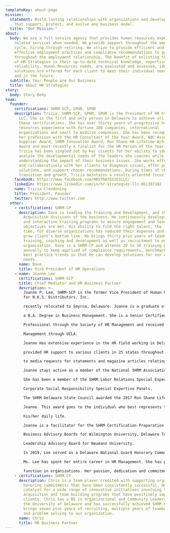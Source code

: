 ```yaml
---
templateKey: about-page
mission:
  statement: Build lasting relationships with organizations and develop strategies
    that support, protect, and evolve any business model.
  title: "Our Mission:"
about:
  body: We are a full service agency that provides human resources expertise and
    related services when needed. We provide support throughout the employment
    cycle, hiring through retiring. We strive to provide efficient and cost
    effective employment practices and compliance recommendations to guide you
    throughout the employment relationship. The benefit of enlisting the support
    of HR Strategies is their up-to-date technical knowledge, expertise and
    reliability. Human Resources needs, are evaluated and assessed; ideas and
    solutions are offered for each client to meet their individual needs today
    and in the future.
  subtitle: Your People are Our Business
  title: About HR Strategies
story:
  body: Story Body
team:
  founder:
    certifications: SHRM-SCP, GPHR, SPHR
    description: Tricia, SHRM-SCP, GPHR, SPHR is the President of HR Strategies,
      LLC. She is the first and only person in Delaware to achieve all three of
      these certifications. She has over thirty years of progressive human
      resources experience with fortune 100 companies, international
      organizations and small to midsize companies. She has been recognized in
      her profession with the HR Consultant of the Year Award, ABC Associate
      Supplier Award, SHRM Innovation Award, Ron Shane HR Lifetime Achievement
      Award and most recently a finalist for the HR Person of the Year Award.
      Tricia has been singled out by her clients for her ability to identify and
      analyze the developmental needs of the leaders she coaches while
      understanding the impact of their business issues. She works effectively
      and collaboratively with her clients to diagnose issues, offer potential
      solutions, and support chosen recommendations. During times of change,
      transition and growth, Tricia maintains a results-oriented focus.
    facebook: https://www.facebook.com/HRSTRATEGIESLLC/
    linkedin: https://www.linkedin.com/in/hr-strategies-llc-0b1307182
    name: Tricia Clendening
    title: President, Founder
    twitter: http://www.twitter.com
  other:
    - certifications: SHRM-CP
      description: Dave is leading the Training and Development, and the Talent
        Acquisition divisions of the business. He continuously develops creative
        and interactive training programs to ensure engagement and learning
        objectives are met. His ability to find the right talent, the first
        time, for diverse organizations has reduced their expenses and helped
        grow client’s bottom line. He brings thirty plus years of leadership,
        training, coaching and development as well as recruitment to our
        organization. Dave is a SHRM-CP and attends 20 to 30 training programs
        annually to keep apprised of compliance requirements, benchmarking and
        best practice trends so that he can develop solutions for our client’s
        needs.
      name: Dave
      title: Vice President of HR Operations
    - name: Joanne Lee
      certifications: SHRM-SCP
      title: Chief Mediator and HR Business Partner
      description: >-
        Joanne P. Lee, SHRM-SCP is the former Vice President of Human Resources
        for N.K.S. Distributors, Inc.

        recently relocated to Smyrna, Delaware. Joanne is a graduate of Neumann University in Aston, PA with

        a B.A. Degree in Business Management. She is a Senior Certified Human Resources Management

        Professional through the Society of HR Management and received a professional designation in HR

        Management through UCLA.

        Joanne Has extensive experience in the HR field working in Delaware, California, and Delaware. She has

        provided HR support to various clients in 25 states throughout the U.S. Ms. Lee frequently contributes

        to media requests for statements and magazine articles relating to HR.

        Joanne stays active as a member of the National SHRM Association and the Delaware SHRM Chapter.

        She has been a member of the SHRM Labor Relations Special Expertise and the SHRM Ethics and

        Corporate Social Responsibility Special Expertise Panels.

        The SHRM Delaware State Council awarded the 2017 Ron Shane Lifetime Achievement in HR Award to

        Joanne. This award goes to the individual who best represents the Human Resources Professional in

        his/her daily life.

        Joanne is a facilitator for the SHRM Certification Preparation course. She has also served on the

        Business Advisory Boards for Wilmington University, Delaware Technical College, and the Center for

        Leadership Advisory Board for Neumann University.

        In 2019, Lee served as a Delaware National Guard Honorary Commander.

        Ms. Lee has spent her entire career in HR Management. She has participated in the evolution of the HR

        function in organizations. Her passion, dedication and commitment to “People” continues.
    - certifications: SHRM-CP
      description: Chris is a team player credited with supporting organizations and
        honoring commitments that have been consistently successful. He is a
        catalyst for a wide range of innovative initiatives involving talent
        acquisition and team building programs that have positively impacted our
        clients. Chris has a BS in Organizational and Community Leadership from
        the University of Delaware and has successfully achieved SHRM-CP. He
        brings seven plus years of recruiting, multiple years of teambuilding
        and problem solving to our organization.
      name: Chris
      title: HR Business Partner
---
```

